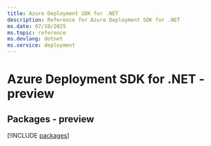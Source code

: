 ```yaml
---
title: Azure Deployment SDK for .NET
description: Reference for Azure Deployment SDK for .NET
ms.date: 07/10/2025
ms.topic: reference
ms.devlang: dotnet
ms.service: deployment
---
```

# Azure Deployment SDK for .NET - preview
## Packages - preview
[!INCLUDE [packages](deployment-index.md)]